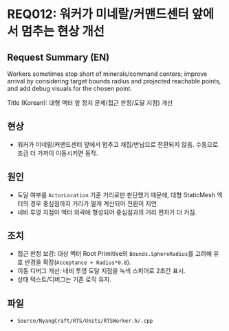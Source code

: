 # REQ012: 워커가 미네랄/커맨드센터 앞에서 멈추는 현상 개선

## Request Summary (EN)
Workers sometimes stop short of minerals/command centers; improve arrival by considering target bounds radius and projected reachable points, and add debug visuals for the chosen point.

Title (Korean): 대형 액터 앞 정지 문제(접근 판정/도달 지점) 개선

## 현상
- 워커가 미네랄/커맨드센터 앞에서 멈추고 채집/반납으로 전환되지 않음. 수동으로 조금 더 가까이 이동시키면 동작.

## 원인
- 도달 여부를 `ActorLocation` 기준 거리로만 판단했기 때문에, 대형 StaticMesh 액터의 경우 중심점까지 거리가 멀게 계산되어 전환이 지연.
- 네비 투영 지점이 액터 외곽에 형성되어 중심점과의 거리 편차가 더 커짐.

## 조치
- 접근 판정 보강: 대상 액터 Root Primitive의 `Bounds.SphereRadius`를 고려해 유효 반경을 확장(`Acceptance + Radius*0.8`).
- 이동 디버그 개선: 네비 투영 도달 지점을 녹색 스피어로 2초간 표시.
- 상태 텍스트/디버그는 기존 로직 유지.

## 파일
- `Source/NyangCraft/RTS/Units/RTSWorker.h/.cpp`
